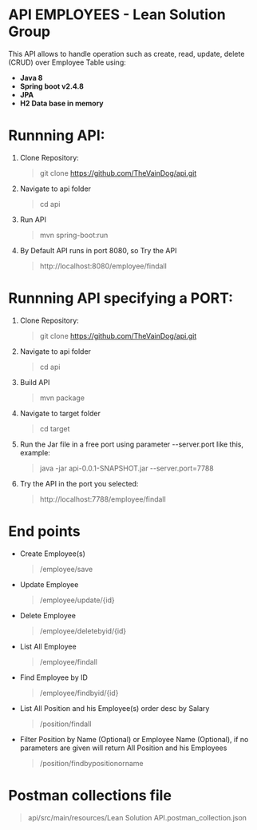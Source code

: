 # API EMPLOYEES - Lean Solution Group 

This API allows to handle operation such as create, read, update, delete (CRUD) over Employee Table using: <br/>
 * **Java 8** <br/>
 * **Spring boot v2.4.8** <br/>
 * **JPA** <br/>
 * **H2 Data base in memory**

# Runnning API:
 
 1. Clone Repository: <br/>
      > git clone https://github.com/TheVainDog/api.git <br/>
 2. Navigate to api folder <br/>
      > cd api <br/>
 3. Run API <br/>
      > mvn spring-boot:run
 4. By Default API runs in port 8080, so Try the API
      > http://localhost:8080/employee/findall

 # Runnning API specifying a PORT:
  
  1. Clone Repository: <br/>
      > git clone https://github.com/TheVainDog/api.git <br/>
  2. Navigate to api folder <br/>
      > cd api <br/>
  3. Build API
      > mvn package
  4. Navigate to target folder
      > cd target
  5. Run the Jar file in a free port using parameter --server.port like this, example:
      > java -jar api-0.0.1-SNAPSHOT.jar --server.port=7788
  6. Try the API in the port you selected:
      > http://localhost:7788/employee/findall

# End points

* Create Employee(s)
    > /employee/save

* Update Employee
    > /employee/update/{id}

* Delete Employee
    > /employee/deletebyid/{id}

* List All Employee
    > /employee/findall

* Find Employee by ID
    > /employee/findbyid/{id}

* List All Position and his Employee(s) order desc by Salary
    > /position/findall

* Filter Position by Name (Optional) or Employee Name (Optional), if no parameters are given will return All Position and his Employees  
    > /position/findbypositionorname

# Postman collections file
 > api/src/main/resources/Lean Solution API.postman_collection.json 

